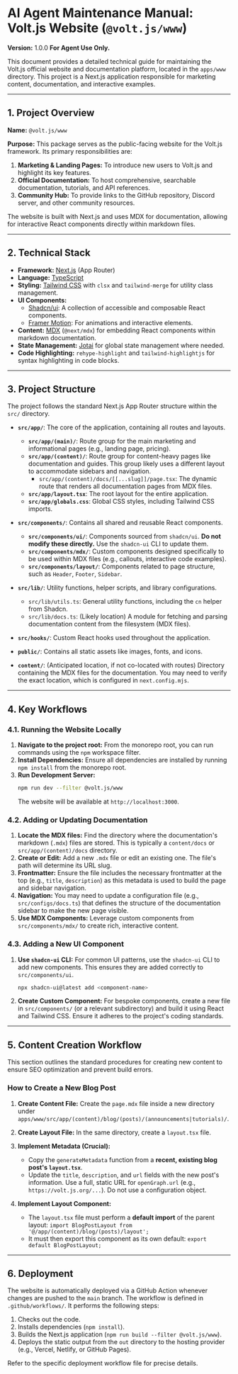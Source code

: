# AI Agent Maintenance Manual: Volt.js Website (`@volt.js/www`)

**Version:** 1.0.0
**For Agent Use Only.**

This document provides a detailed technical guide for maintaining the Volt.js official website and documentation platform, located in the `apps/www` directory. This project is a Next.js application responsible for marketing content, documentation, and interactive examples.

---

## 1. Project Overview

**Name:** `@volt.js/www`

**Purpose:** This package serves as the public-facing website for the Volt.js framework. Its primary responsibilities are:
1.  **Marketing & Landing Pages:** To introduce new users to Volt.js and highlight its key features.
2.  **Official Documentation:** To host comprehensive, searchable documentation, tutorials, and API references.
3.  **Community Hub:** To provide links to the GitHub repository, Discord server, and other community resources.

The website is built with Next.js and uses MDX for documentation, allowing for interactive React components directly within markdown files.

---

## 2. Technical Stack

-   **Framework:** [Next.js](https://nextjs.org/) (App Router)
-   **Language:** [TypeScript](https://www.typescriptlang.org/)
-   **Styling:** [Tailwind CSS](https://tailwindcss.com/) with `clsx` and `tailwind-merge` for utility class management.
-   **UI Components:**
    -   [Shadcn/ui](https://ui.shadcn.com/): A collection of accessible and composable React components.
    -   [Framer Motion](https://www.framer.com/motion/): For animations and interactive elements.
-   **Content:** [MDX](https://mdxjs.com/) (`@next/mdx`) for embedding React components within markdown documentation.
-   **State Management:** [Jotai](https://jotai.org/) for global state management where needed.
-   **Code Highlighting:** `rehype-highlight` and `tailwind-highlightjs` for syntax highlighting in code blocks.

---

## 3. Project Structure

The project follows the standard Next.js App Router structure within the `src/` directory.

-   **`src/app/`**: The core of the application, containing all routes and layouts.
    -   **`src/app/(main)/`**: Route group for the main marketing and informational pages (e.g., landing page, pricing).
    -   **`src/app/(content)/`**: Route group for content-heavy pages like documentation and guides. This group likely uses a different layout to accommodate sidebars and navigation.
        -   `src/app/(content)/docs/[[...slug]]/page.tsx`: The dynamic route that renders all documentation pages from MDX files.
    -   **`src/app/layout.tsx`**: The root layout for the entire application.
    -   **`src/app/globals.css`**: Global CSS styles, including Tailwind CSS imports.

-   **`src/components/`**: Contains all shared and reusable React components.
    -   **`src/components/ui/`**: Components sourced from `shadcn/ui`. **Do not modify these directly.** Use the `shadcn-ui` CLI to update them.
    -   **`src/components/mdx/`**: Custom components designed specifically to be used within MDX files (e.g., callouts, interactive code examples).
    -   **`src/components/layout/`**: Components related to page structure, such as `Header`, `Footer`, `Sidebar`.

-   **`src/lib/`**: Utility functions, helper scripts, and library configurations.
    -   `src/lib/utils.ts`: General utility functions, including the `cn` helper from Shadcn.
    -   `src/lib/docs.ts`: (Likely location) A module for fetching and parsing documentation content from the filesystem (MDX files).

-   **`src/hooks/`**: Custom React hooks used throughout the application.

-   **`public/`**: Contains all static assets like images, fonts, and icons.

-   **`content/`**: (Anticipated location, if not co-located with routes) Directory containing the MDX files for the documentation. You may need to verify the exact location, which is configured in `next.config.mjs`.

---

## 4. Key Workflows

### 4.1. Running the Website Locally

1.  **Navigate to the project root:** From the monorepo root, you can run commands using the `npm` workspace filter.
2.  **Install Dependencies:** Ensure all dependencies are installed by running `npm install` from the monorepo root.
3.  **Run Development Server:**
    ```bash
    npm run dev --filter @volt.js/www
    ```
    The website will be available at `http://localhost:3000`.

### 4.2. Adding or Updating Documentation

1.  **Locate the MDX files:** Find the directory where the documentation's markdown (`.mdx`) files are stored. This is typically a `content/docs` or `src/app/(content)/docs` directory.
2.  **Create or Edit:** Add a new `.mdx` file or edit an existing one. The file's path will determine its URL slug.
3.  **Frontmatter:** Ensure the file includes the necessary frontmatter at the top (e.g., `title`, `description`) as this metadata is used to build the page and sidebar navigation.
4.  **Navigation:** You may need to update a configuration file (e.g., `src/configs/docs.ts`) that defines the structure of the documentation sidebar to make the new page visible.
5.  **Use MDX Components:** Leverage custom components from `src/components/mdx/` to create rich, interactive content.

### 4.3. Adding a New UI Component

1.  **Use `shadcn-ui` CLI:** For common UI patterns, use the `shadcn-ui` CLI to add new components. This ensures they are added correctly to `src/components/ui`.
    ```bash
    npx shadcn-ui@latest add <component-name>
    ```
2.  **Create Custom Component:** For bespoke components, create a new file in `src/components/` (or a relevant subdirectory) and build it using React and Tailwind CSS. Ensure it adheres to the project's coding standards.

---

## 5. Content Creation Workflow

This section outlines the standard procedures for creating new content to ensure SEO optimization and prevent build errors.

### How to Create a New Blog Post

1.  **Create Content File:** Create the `page.mdx` file inside a new directory under `apps/www/src/app/(content)/blog/(posts)/(announcements|tutorials)/`.

2.  **Create Layout File:** In the same directory, create a `layout.tsx` file.

3.  **Implement Metadata (Crucial):**
    *   Copy the `generateMetadata` function from a **recent, existing blog post's `layout.tsx`**.
    *   Update the `title`, `description`, and `url` fields with the new post's information. Use a full, static URL for `openGraph.url` (e.g., `https://volt.js.org/...`). Do not use a configuration object.

4.  **Implement Layout Component:**
    *   The `layout.tsx` file must perform a **default import** of the parent layout: `import BlogPostLayout from '@/app/(content)/blog/(posts)/layout';`
    *   It must then export this component as its own default: `export default BlogPostLayout;`

---

## 6. Deployment

The website is automatically deployed via a GitHub Action whenever changes are pushed to the `main` branch. The workflow is defined in `.github/workflows/`. It performs the following steps:

1.  Checks out the code.
2.  Installs dependencies (`npm install`).
3.  Builds the Next.js application (`npm run build --filter @volt.js/www`).
4.  Deploys the static output from the `out` directory to the hosting provider (e.g., Vercel, Netlify, or GitHub Pages).

Refer to the specific deployment workflow file for precise details.
